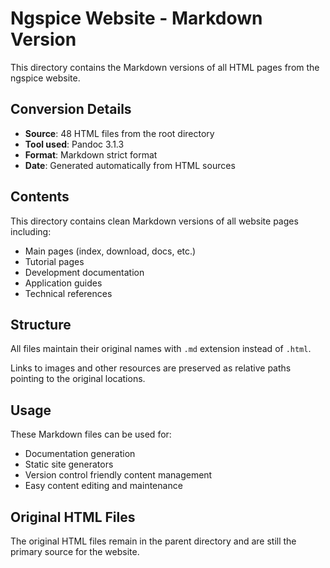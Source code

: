 # Ngspice Website - Markdown Version

This directory contains the Markdown versions of all HTML pages from the ngspice website.

## Conversion Details

- **Source**: 48 HTML files from the root directory
- **Tool used**: Pandoc 3.1.3
- **Format**: Markdown strict format
- **Date**: Generated automatically from HTML sources

## Contents

This directory contains clean Markdown versions of all website pages including:

- Main pages (index, download, docs, etc.)
- Tutorial pages
- Development documentation
- Application guides
- Technical references

## Structure

All files maintain their original names with `.md` extension instead of `.html`.

Links to images and other resources are preserved as relative paths pointing to the original locations.

## Usage

These Markdown files can be used for:
- Documentation generation
- Static site generators
- Version control friendly content management
- Easy content editing and maintenance

## Original HTML Files

The original HTML files remain in the parent directory and are still the primary source for the website.
